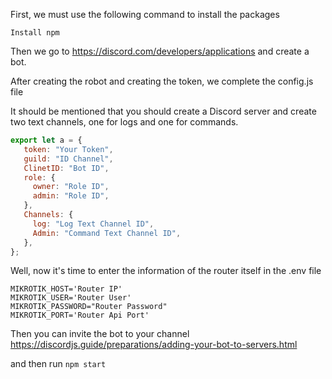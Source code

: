 First, we must use the following command to install the packages


`` Install npm ``

Then we go to https://discord.com/developers/applications and create a bot.

After creating the robot and creating the token, we complete the config.js file

It should be mentioned that you should create a Discord server and create two text channels, one for logs and one for commands.

```js
export let a = {
   token: "Your Token",
   guild: "ID Channel",
   ClinetID: "Bot ID",
   role: {
     owner: "Role ID",
     admin: "Role ID",
   },
   Channels: {
     log: "Log Text Channel ID",
     Admin: "Command Text Channel ID",
   },
};
```
Well, now it's time to enter the information of the router itself in the .env file

```env
MIKROTIK_HOST='Router IP'
MIKROTIK_USER='Router User'
MIKROTIK_PASSWORD="Router Password"
MIKROTIK_PORT='Router Api Port'
```

Then you can invite the bot to your channel https://discordjs.guide/preparations/adding-your-bot-to-servers.html

and then run
``npm start``